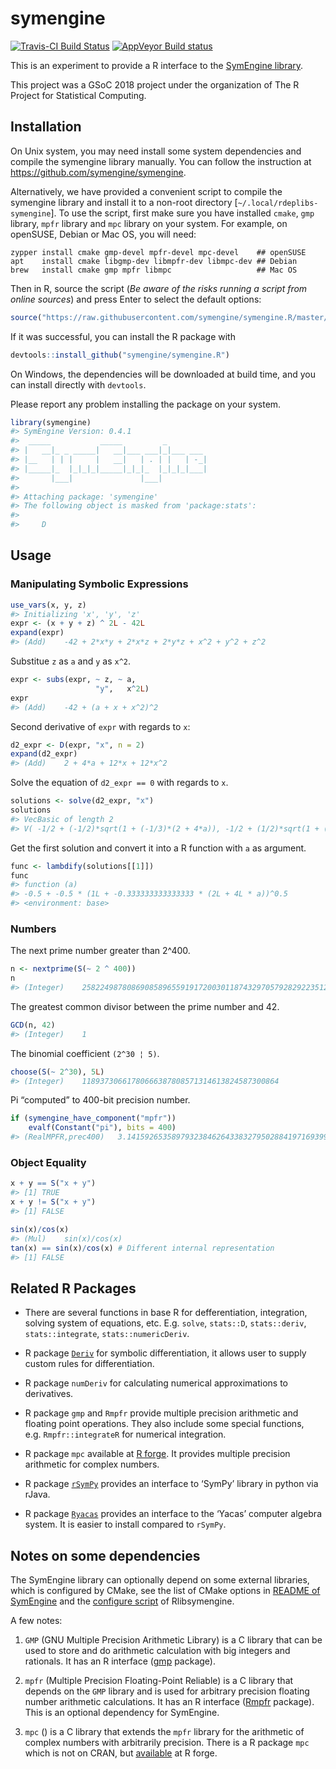 
<!-- README.md is generated from README.Rmd. Please edit that file -->

# symengine

[![Travis-CI Build
Status](https://travis-ci.org/symengine/symengine.R.svg?branch=master)](https://travis-ci.org/symengine/symengine.R)
[![AppVeyor Build
status](https://ci.appveyor.com/api/projects/status/rr0tdh8ykvs04qg2?svg=true)](https://ci.appveyor.com/project/symengine/symengine-r)

This is an experiment to provide a R interface to the [SymEngine
library](https://github.com/symengine/symengine).

This project was a GSoC 2018 project under the organization of The R
Project for Statistical Computing.

## Installation

On Unix system, you may need install some system dependencies and
compile the symengine library manually. You can follow the instruction
at <https://github.com/symengine/symengine>.

Alternatively, we have provided a convenient script to compile the
symengine library and install it to a non-root directory
\[`~/.local/rdeplibs-symengine`\]. To use the script, first make sure
you have installed `cmake`, `gmp` library, `mpfr` library and `mpc`
library on your system. For example, on openSUSE, Debian or Mac OS, you
will need:

    zypper install cmake gmp-devel mpfr-devel mpc-devel    ## openSUSE
    apt    install cmake libgmp-dev libmpfr-dev libmpc-dev ## Debian
    brew   install cmake gmp mpfr libmpc                   ## Mac OS

Then in R, source the script (*Be aware of the risks running a script
from online sources*) and press Enter to select the default options:

``` r
source("https://raw.githubusercontent.com/symengine/symengine.R/master/tools/install-symengine.R")
```

If it was successful, you can install the R package with

``` r
devtools::install_github("symengine/symengine.R")
```

On Windows, the dependencies will be downloaded at build time, and you
can install directly with `devtools`.

Please report any problem installing the package on your system.

``` r
library(symengine)
#> SymEngine Version: 0.4.1
#>  _____           _____         _         
#> |   __|_ _ _____|   __|___ ___|_|___ ___ 
#> |__   | | |     |   __|   | . | |   | -_|
#> |_____|_  |_|_|_|_____|_|_|_  |_|_|_|___|
#>       |___|               |___|
#> 
#> Attaching package: 'symengine'
#> The following object is masked from 'package:stats':
#> 
#>     D
```

## Usage

### Manipulating Symbolic Expressions

``` r
use_vars(x, y, z)
#> Initializing 'x', 'y', 'z'
expr <- (x + y + z) ^ 2L - 42L
expand(expr)
#> (Add)    -42 + 2*x*y + 2*x*z + 2*y*z + x^2 + y^2 + z^2
```

Substitue `z` as `a` and `y` as `x^2`.

``` r
expr <- subs(expr, ~ z, ~ a,
                   "y",   x^2L)
expr
#> (Add)    -42 + (a + x + x^2)^2
```

Second derivative of `expr` with regards to `x`:

``` r
d2_expr <- D(expr, "x", n = 2)
expand(d2_expr)
#> (Add)    2 + 4*a + 12*x + 12*x^2
```

Solve the equation of `d2_expr == 0` with regards to `x`.

``` r
solutions <- solve(d2_expr, "x")
solutions
#> VecBasic of length 2
#> V( -1/2 + (-1/2)*sqrt(1 + (-1/3)*(2 + 4*a)), -1/2 + (1/2)*sqrt(1 + (-1/3)*(2 + 4*a)) )
```

Get the first solution and convert it into a R function with `a` as
argument.

``` r
func <- lambdify(solutions[[1]])
func
#> function (a) 
#> -0.5 + -0.5 * (1L + -0.333333333333333 * (2L + 4L * a))^0.5
#> <environment: base>
```

### Numbers

The next prime number greater than 2^400.

``` r
n <- nextprime(S(~ 2 ^ 400))
n
#> (Integer)    2582249878086908589655919172003011874329705792829223512830659356540647622016841194629645353280137831435903171972747493557
```

The greatest common divisor between the prime number and 42.

``` r
GCD(n, 42)
#> (Integer)    1
```

The binomial coefficient `(2^30 ¦ 5)`.

``` r
choose(S(~ 2^30), 5L)
#> (Integer)    11893730661780666387808571314613824587300864
```

Pi “computed” to 400-bit precision number.

``` r
if (symengine_have_component("mpfr"))
    evalf(Constant("pi"), bits = 400)
#> (RealMPFR,prec400)   3.1415926535897932384626433832795028841971693993751058209749445923078164062862089986280348253421170679821480865132823066
```

### Object Equality

``` r
x + y == S("x + y")
#> [1] TRUE
x + y != S("x + y")
#> [1] FALSE
```

``` r
sin(x)/cos(x)
#> (Mul)    sin(x)/cos(x)
tan(x) == sin(x)/cos(x) # Different internal representation
#> [1] FALSE
```

## Related R Packages

  - There are several functions in base R for defferentiation,
    integration, solving system of equations, etc. E.g. `solve`,
    `stats::D`, `stats::deriv`, `stats::integrate`,
    `stats::numericDeriv`.

  - R package [`Deriv`](https://github.com/sgsokol/Deriv) for symbolic
    differentiation, it allows user to supply custom rules for
    differentiation.

  - R package `numDeriv` for calculating numerical approximations to
    derivatives.

  - R package `gmp` and `Rmpfr` provide multiple precision arithmetic
    and floating point operations. They also include some special
    functions, e.g. `Rmpfr::integrateR` for numerical integration.

  - R package `mpc` available at [R
    forge](http://mpc.r-forge.r-project.org/). It provides multiple
    precision arithmetic for complex numbers.

  - R package
    [`rSymPy`](https://cran.r-project.org/web/packages/rSymPy/index.html)
    provides an interface to ‘SymPy’ library in python via rJava.

  - R package
    [`Ryacas`](https://cran.r-project.org/web/packages/Ryacas/index.html)
    provides an interface to the ‘Yacas’ computer algebra system. It is
    easier to install compared to `rSymPy`.

## Notes on some dependencies

The SymEngine library can optionally depend on some external libraries,
which is configured by CMake, see the list of CMake options in [README
of SymEngine](https://github.com/symengine/symengine/README.md) and the
[configure
script](https://github.com/Marlin-Na/Rlibsymengine/blob/master/configure)
of Rlibsymengine.

A few notes:

1.  `GMP` (GNU Multiple Precision Arithmetic Library) is a C library
    that can be used to store and do arithmetic calculation with big
    integers and rationals. It has an R interface
    ([gmp](https://github.com/cran/gmp/blob/master/DESCRIPTION)
    package).

2.  `mpfr` (Multiple Precision Floating-Point Reliable) is a C library
    that depends on the `GMP` library and is used for arbitrary
    precision floating number arithmetic calculations. It has an R
    interface ([Rmpfr](https://github.com/cran/Rmpfr) package). This is
    an optional dependency for SymEngine.

3.  `mpc` () is a C library that extends the `mpfr` library for the
    arithmetic of complex numbers with arbitrarily precision. There is a
    R package `mpc` which is not on CRAN, but
    [available](http://mpc.r-forge.r-project.org/) at R forge.
